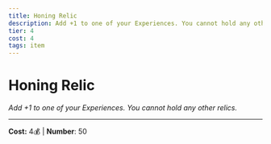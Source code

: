 ```yaml
---
title: Honing Relic
description: Add +1 to one of your Experiences. You cannot hold any other relics.
tier: 4
cost: 4
tags: item
---
```

# Honing Relic

_Add +1 to one of your Experiences. You cannot hold any other relics._

___
**Cost:** 4💰 | **Number**: 50
